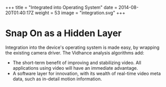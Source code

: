 +++
title = "Integrated into Operating System"
date = 2014-08-20T01:40:17Z
weight = 53
image = "integration.svg"
+++
# Snap On as a Hidden Layer
Integration into the device's operating system is made easy, by wrapping the existing camera driver.
The Vidhance analysis algorithms add:

* The short-term benefit of improving and stabilizing video. All applications using video will have an immediate advantage.
* A software layer for innovation, with its wealth of real-time video meta data, such as in-detail motion information.

